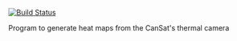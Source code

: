 [![Build Status](https://travis-ci.org/team-impulse/thermal_image_mapping.svg?branch=master)](https://travis-ci.org/team-impulse/thermal_image_mapping)

Program to generate heat maps from the CanSat's thermal camera